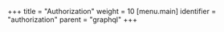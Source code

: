 +++
title = "Authorization"
weight = 10
[menu.main]
  identifier = "authorization"
  parent = "graphql"
+++